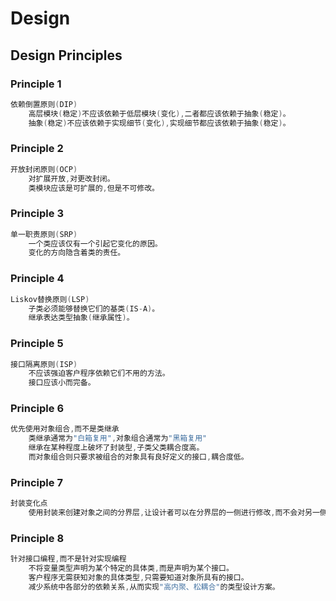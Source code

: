 # Design

## Design Principles

### Principle 1

```c++
依赖倒置原则(DIP)
    高层模块(稳定)不应该依赖于低层模块(变化),二者都应该依赖于抽象(稳定)。
    抽象(稳定)不应该依赖于实现细节(变化),实现细节都应该依赖于抽象(稳定)。
```

### Principle 2

```c++
开放封闭原则(OCP)
    对扩展开放,对更改封闭。
    类模块应该是可扩展的,但是不可修改。
```

### Principle 3

```c++
单一职责原则(SRP)
    一个类应该仅有一个引起它变化的原因。
    变化的方向隐含着类的责任。
```

### Principle 4

```c++
Liskov替换原则(LSP)
    子类必须能够替换它们的基类(IS-A)。
    继承表达类型抽象(继承属性)。
```

### Principle 5

```c++
接口隔离原则(ISP)
    不应该强迫客户程序依赖它们不用的方法。
    接口应该小而完备。
```

### Principle 6

```c++
优先使用对象组合,而不是类继承
    类继承通常为"白箱复用",对象组合通常为"黑箱复用"
    继承在某种程度上破坏了封装型,子类父类耦合度高。
    而对象组合则只要求被组合的对象具有良好定义的接口,耦合度低。
```

### Principle 7

```c++
封装变化点
    使用封装来创建对象之间的分界层,让设计者可以在分界层的一侧进行修改,而不会对另一侧产生不良的影响,从而实现层次间的松耦合。
```

### Principle 8

```c++
针对接口编程,而不是针对实现编程
    不将变量类型声明为某个特定的具体类,而是声明为某个接口。
    客户程序无需获知对象的具体类型,只需要知道对象所具有的接口。
    减少系统中各部分的依赖关系,从而实现"高内聚、松耦合"的类型设计方案。
```
